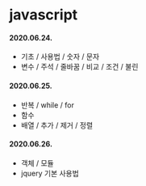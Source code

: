 # javascript

#### 2020.06.24.
- 기초 / 사용법 / 숫자 / 문자
- 변수 / 주석 / 줄바꿈 / 비교 / 조건 / 불린

#### 2020.06.25.
- 반복 / while / for
- 함수
- 배열 / 추가 / 제거 / 정렬

#### 2020.06.26.
- 객체 / 모듈
- jquery 기본 사용법